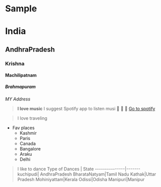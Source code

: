 # Sample
# India
## AndhraPradesh
### Krishna 
#### Machilipatnam
##### Brahmapuram
*MY Address*

>**I love music** 
I suggest Spotify app to listen musi 🎹 🎵 🎼 [Go to spotify ](https://www.spotify.com/in-en/free/?utm_source=in-en_brand_contextual_text&utm_medium=paidsearch&utm_campaign=alwayson_asia_in_premiumbusiness_core_brand+contextual-desktop+text+exact+in-en+google&ds_rl=1270915&gclid=EAIaIQobChMI6eie8KbE9AIV-NVMAh1DwA5bEAAYASAAEgJklPD_BwE&gclsrc=aw.ds) 

>I love traveling
* Fav places 
  * Kashmir
  * Paris
  * Canada
  * Bangalore
  * Araku
  * Delhi

>I like to dance
Type of Dances | State
---------------|-------
kuchipudi| AndhraPradesh
BharataNatyam|Tamil Nadu
Kathak|Uttar Pradesh
Mohiniyattam|Kerala
Odissi|Odisha
Manipuri|Manipur
